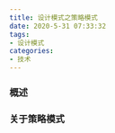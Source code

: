 ```yaml
---
title: 设计模式之策略模式
date: 2020-5-31 07:33:32
tags:
- 设计模式
categories:
- 技术
---
```


### 概述



### 关于策略模式



<!-- more -->